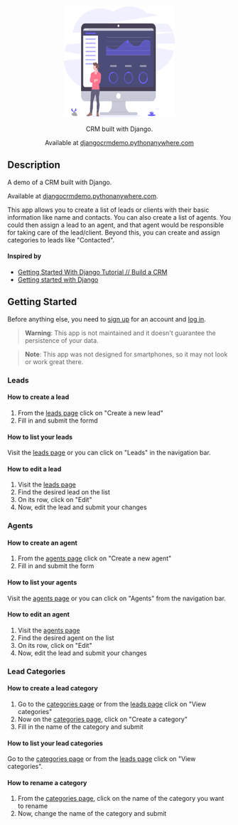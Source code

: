 <p align="center">
  <img src="./static/images/dashboard.svg" alt="Logo" width="250" height="250">
</p>
<p align="center">CRM built with Django.</p>
<p align="center">Available at <a href="https://djangocrmdemo.pythonanywhere.com">djangocrmdemo.pythonanywhere.com</a></p>

## Description
A demo of a CRM built with Django.

Available at [djangocrmdemo.pythonanywhere.com](https://djangocrmdemo.pythonanywhere.com).

This app allows you to create a list of leads or clients with their basic information like name and contacts.
You can also create a list of agents.
You could then assign a lead to an agent, and that agent would be responsible for taking care of the lead/client.
Beyond this, you can create and assign categories to leads like "Contacted".

#### Inspired by
- [Getting Started With Django Tutorial // Build a CRM](https://youtu.be/fOukA4Qh9QA?si=VNCdJELUE_ZFz7Mp)
- [Getting started with Django](https://github.com/justdjango/getting-started-with-django)

## Getting Started
Before anything else, you need to [sign up](https://djangocrmdemo.pythonanywhere.com/signup/) for an account and [log in](https://djangocrmdemo.pythonanywhere.com/login/).

> **Warning**: This app is not maintained and it doesn't guarantee the persistence of your data.

> **Note**: This app was not designed for smartphones, so it may not look or work great there.

### Leads

#### How to create a lead
1. From the [leads page](https://djangocrmdemo.pythonanywhere.com/leads/) click on "Create a new lead"
2. Fill in and submit the formd

#### How to list your leads
Visit the [leads page](https://djangocrmdemo.pythonanywhere.com/leads/) or you can click on "Leads" in the navigation bar.

#### How to edit a lead
1. Visit the [leads page](https://djangocrmdemo.pythonanywhere.com/leads/)
2. Find the desired lead on the list
3. On its row, click on "Edit"
4. Now, edit the lead and submit your changes

### Agents

#### How to create an agent
1. From the [agents page](https://djangocrmdemo.pythonanywhere.com/agents/) click on "Create a new agent"
2. Fill in and submit the form

#### How to list your agents
Visit the [agents page](https://djangocrmdemo.pythonanywhere.com/agents/) or you can click on "Agents" from the navigation bar.

#### How to edit an agent
1. Visit the [agents page](https://djangocrmdemo.pythonanywhere.com/agents/)
2. Find the desired agent on the list
3. On its row, click on "Edit"
4. Now, edit the lead and submit your changes

### Lead Categories

#### How to create a lead category
1. Go to the [categories page](https://djangocrmdemo.pythonanywhere.com/leads/categories/) or from the [leads page](https://djangocrmdemo.pythonanywhere.com/leads/) click on "View categories"
2. Now on the [categories page](https://djangocrmdemo.pythonanywhere.com/leads/categories/), click on "Create a category"
3. Fill in the name of the category and submit

#### How to list your lead categories
Go to the [categories page](https://djangocrmdemo.pythonanywhere.com/leads/categories/) or from the [leads page](https://djangocrmdemo.pythonanywhere.com/leads/) click on "View categories".

#### How to rename a category
1. From the [categories page](https://djangocrmdemo.pythonanywhere.com/leads/categories/), click on the name of the category you want to rename
2. Now, change the name of the category and submit
